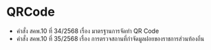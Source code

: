 # QRCode
- คำสั่ง สคพ.10 ที่ 34/2568 เรื่อง มาตรฐานการจัดทำ QR Code
- คำสั่ง สคพ.10 ที่ 35/2568 เรื่อง การตรวจสถานที่กำจัดมูลฝอยของราชการส่วนท้องถิ่น
